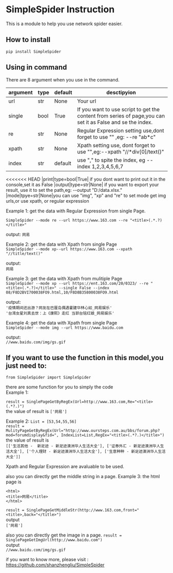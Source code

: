 # SimpleSpider Instruction

This is a module to help you use network spider easier.
## How to install 

```pip install SimpleSpider```

## Using in command
There are 8 argument when you use in the command.

| argument | type |default|desctipyion|
| --- | --- | --- |---|
|url|str|None|Your url
single|bool|True|If you want to use script to get the content from series of page,you can set it as False and se the index. 
|re|str|None|Regular Expression setting use,dont forget to use "" ,eg: --re "ab*c"
|xpath|str|None|Xpath setting use, dont forget to use "",eg:--xpath "//*div[0]/text()"
|index|str|default|use "," to spite the index, eg --index  1,2,3,4,5,6,7
<<<<<<< HEAD
|print|type=bool|True| if you dont want to print out it in the console,set it as False
|output|type=str|None| if you want to export your result, use it to set the path,eg: --output "D:/data.xlsx."
|mode|tpye=str|None|you can use "img", "xp" and "re" to set mode get img urls,or use xpath, or regular expression

Example 1:
get the data with Regular Expression from single Page.  
```
SimpleSpider --mode re --url https://www.163.com --re "<title>(.*.?)</title>"
```

output:
```网易```

Example 2:
get the data with Xpath from single Page  
```SimpleSpider --mode xp--url https://www.163.com --xpath "//title/text()"```

output:  
```网易```

Example 3:
get the data with Xpath from mulitiple Page  
```SimpleSpider --mode xp --url https://ent.163.com/20/0323/ --re "<title>(.*.?)</title>" --single False --index 08/F8D2BVI700038FO9.html,10/F8D8B35800038FO9.html```

output:  
```'疫情期间还出游？网友在巴厘岛偶遇霍建华林心如_网易娱乐'```  
```'台湾女星刘真去世：上《康熙》走红 当郭台铭红娘_网易娱乐'```


Example 4:
get the data with Xpath from single Page  
```SimpleSpider --mode img --url https://www.baidu.com ```

output:  
```//www.baidu.com/img/gs.gif```

## If you want to use the function in this model,you just need to:
```from SimpleSpider import SimpleSpider```

there are some function for you to simply the code  
Example 1:

```result = SinglePageGetByRegEx(Url=http://www.163.com,Re="<title>(.*?.)")```  
the value of result is ```['网易']```

Example 2:
```List = [53,54,55,56]  ```  
```result = MulityPageGetByRegEx(Url="http://www.oursteps.com.au/bbs/forum.php?mod=forumdisplay&fid=", IndexList=List,RegEx="<title>(.*?.)</title>")``` 
the value of result is   
```[['生活其他 -  新足迹 - 新足迹澳洲华人生活大全'], ['证券外汇 - 新足迹澳洲华人生活大全'], ['个人理财 - 新足迹澳洲华人生活大全'], ['生意种种 - 新足迹澳洲华人生活大全']]```

Xpath and Regular Expression are avaluable to be used.

also you can directly get the middle string in a page.
Example 3:
the html page is  
```
<html>
<title>网易</title>
</html>  
```
   
```result = SinglePageGetMiddleStr(http://www.163.com,front="<title>,back="</title>")```  
output  
```['网易']```

also you can directly get the image in a page.
```result = SinglePageGetImgUrl(http://www.baidu.com")```   
output  
```//www.baidu.com/img/gs.gif```   

if you want to know more, please visit : https://github.com/shanzhengliu/SimpleSpider






